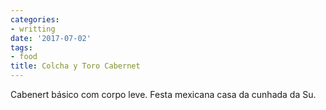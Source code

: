 ```yaml
---
categories:
- writting
date: '2017-07-02'
tags:
- food
title: Colcha y Toro Cabernet
---
```


Cabenert básico com corpo leve. Festa mexicana casa da cunhada da Su.


